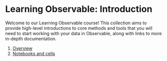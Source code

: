 # Learning Observable: Introduction

Welcome to our Learning Observable course! This collection aims to provide high-level introductions to core methods and tools that you will need to start working with your data in Observable, along with links to more in-depth documentation.

1. [Overview](/learn/overview)
2. [Notebooks and cells](/learn/notebooks-cells)

